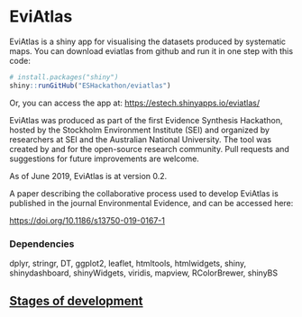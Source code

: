 # EviAtlas

EviAtlas is a shiny app for visualising the datasets produced by systematic maps. You can download eviatlas from github and run it in one step with this code:

``` r
# install.packages("shiny")
shiny::runGitHub("ESHackathon/eviatlas")
```

Or, you can access the app at: https://estech.shinyapps.io/eviatlas/

EviAtlas was produced as part of the first Evidence Synthesis Hackathon, hosted by the Stockholm Environment Institute (SEI) and organized by researchers at SEI and the Australian National University. 
The tool was created by and for the open-source research community. Pull requests and suggestions for future improvements are welcome. 

As of June 2019, EviAtlas is at version 0.2. 

A paper describing the collaborative process used to develop EviAtlas is published in the journal Environmental Evidence, and can be accessed here: 

https://doi.org/10.1186/s13750-019-0167-1


### Dependencies
dplyr, stringr, DT, ggplot2, leaflet, htmltools, htmlwidgets, shiny, shinydashboard, shinyWidgets, viridis, mapview, RColorBrewer, shinyBS


## [Stages of development](https://docs.google.com/spreadsheets/d/1FnHS7NotV4ZrtnLNm4LkAfz6YdL9gnItgvqaTg85kdM/edit#gid=0)
